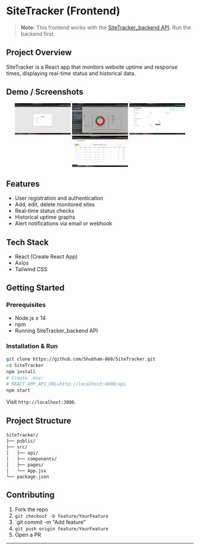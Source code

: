 # SiteTracker (Frontend)

> **Note:** This frontend works with the [SiteTracker\_backend API](https://github.com/Shubham-860/SiteTracker_backend). Run the backend first.

## Project Overview

SiteTracker is a React app that monitors website uptime and response times, displaying real-time status and historical data.

## Demo / Screenshots

<p align="center">
  <img src="./src/assects/img/Login.png" alt="Login Screen" width="150" />
  <img src="./src/assects/img/Sidebar.png" alt="Sidebar Screen" width="150" />
  <img src="./src/assects/img/Picture3.png" alt="Add Record Screen" width="150" />
  <img src="./src/assects/img/Picture5.png" alt="All Records Screen" width="150" />
</p>


## Features

* User registration and authentication
* Add, edit, delete monitored sites
* Real-time status checks
* Historical uptime graphs
* Alert notifications via email or webhook

## Tech Stack

* React (Create React App)
* Axios
* Tailwind CSS

## Getting Started

### Prerequisites

* Node.js ≥ 14
* npm 
* Running SiteTracker\_backend API

### Installation & Run

```bash
git clone https://github.com/Shubham-860/SiteTracker.git
cd SiteTracker
npm install
# Create .env:
# REACT_APP_API_URL=http://localhost:4000/api
npm start
```

Visit `http://localhost:3000`.

## Project Structure

```text
SiteTracker/
├── public/
├── src/
│   ├── api/
│   ├── components/
│   ├── pages/
│   └── App.jsx
└── package.json
```

## Contributing

1. Fork the repo
2. `git checkout -b feature/YourFeature`
3. \`git commit -m "Add feature"
4. `git push origin feature/YourFeature`
5. Open a PR

---
